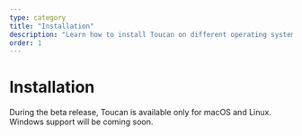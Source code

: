 ```yaml
---
type: category
title: "Installation"
description: "Learn how to install Toucan on different operating systems with this detailed guide. Follow step-by-step instructions for a smooth setup process."
order: 1
---
```


# Installation

During the beta release, Toucan is available only for macOS and Linux. Windows support will be coming soon.
